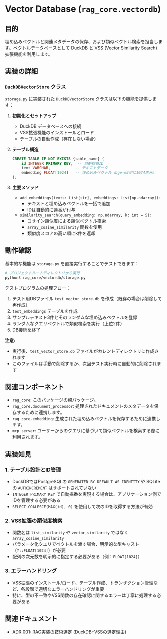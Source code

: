 # Vector Database (`rag_core.vectordb`)

## 目的

埋め込みベクトルと関連メタデータの保存、および類似ベクトル検索を担当します。ベクトルデータベースとして DuckDB と VSS (Vector Similarity Search) 拡張機能を利用します。

## 実装の詳細

### `DuckDBVectorStore` クラス

`storage.py` に実装された `DuckDBVectorStore` クラスは以下の機能を提供します：

1. **初期化とセットアップ**
   - DuckDB データベースへの接続
   - VSS拡張機能のインストールとロード
   - テーブルの自動作成（存在しない場合）

2. **テーブル構造**
   ```sql
   CREATE TABLE IF NOT EXISTS {table_name} (
       id INTEGER PRIMARY KEY,  -- 自動採番ID
       text VARCHAR,           -- テキストデータ
       embedding FLOAT[1024]   -- 埋め込みベクトル（bge-m3用に1024次元）
   );
   ```

3. **主要メソッド**
   - `add_embeddings(texts: List[str], embeddings: List[np.ndarray])`: 
     - テキストと埋め込みベクトルを一括で追加
     - IDは自動的に連番が付与
   - `similarity_search(query_embedding: np.ndarray, k: int = 5)`:
     - コサイン類似度による類似ベクトル検索
     - `array_cosine_similarity` 関数を使用
     - 類似度スコアの高い順にk件を返却

## 動作確認

基本的な機能は `storage.py` を直接実行することでテストできます：

```bash
# プロジェクトルートディレクトリから実行
python3 rag_core/vectordb/storage.py
```

テストプログラムの処理フロー：

1. テスト用DBファイル `test_vector_store.db` を作成（既存の場合は削除して再作成）
2. `test_embeddings` テーブルを作成
3. サンプルテキスト3件とそのランダムな埋め込みベクトルを登録
4. ランダムなクエリベクトルで類似検索を実行（上位2件）
5. DB接続を終了

**注意:** 
- 実行後、`test_vector_store.db` ファイルがカレントディレクトリに作成されます
- このファイルは手動で削除するか、次回テスト実行時に自動的に削除されます

## 関連コンポーネント

-   `rag_core`: このパッケージの親パッケージ。
-   `rag_core.document_processor`: 処理されたドキュメントのメタデータを保存するために連携します。
-   `rag_core.embedding`: 生成された埋め込みベクトルを保存するために連携します。
-   `mcp_server`: ユーザーからのクエリに基づいて類似ベクトルを検索する際に利用されます。

## 実装知見

### 1. テーブル設計とID管理
- DuckDBではPostgreSQLの `GENERATED BY DEFAULT AS IDENTITY` や SQLiteの `AUTOINCREMENT` はサポートされていない
- `INTEGER PRIMARY KEY` で自動採番を実現する場合は、アプリケーション側でIDを管理する必要がある
- `SELECT COALESCE(MAX(id), 0)` を使用して次のIDを取得する方法が有効

### 2. VSS拡張の類似度検索
- 関数名は `list_similarity` や `vector_similarity` ではなく `array_cosine_similarity`
- パラメータ化クエリでベクトルを渡す場合、明示的な型キャスト（`?::FLOAT[1024]`）が必要
- 配列の次元数を明示的に指定する必要がある（例：`FLOAT[1024]`）

### 3. エラーハンドリング
- VSS拡張のインストール/ロード、テーブル作成、トランザクション管理など、各段階で適切なエラーハンドリングが重要
- 特に、型の不一致やVSS関数の存在確認に関するエラーは丁寧に処理する必要がある

## 関連ドキュメント

-   [ADR 001: RAG実装の技術選定](../../../docs/ADR/001-RAG実装の技術選定.md) (DuckDB+VSSの選定理由)
